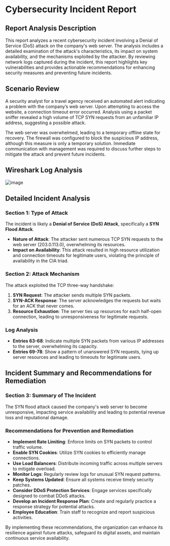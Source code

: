 # Cybersecurity Incident Report

## Report Analysis Description

This report analyzes a recent cybersecurity incident involving a Denial of Service (DoS) attack on the company's web server. The analysis includes a detailed examination of the attack's characteristics, its impact on system availability, and the mechanisms exploited by the attacker. By reviewing network logs captured during the incident, this report highlights key vulnerabilities and provides actionable recommendations for enhancing security measures and preventing future incidents.

## Scenario Review

A security analyst for a travel agency received an automated alert indicating a problem with the company’s web server. Upon attempting to access the website, a connection timeout error occurred. Analysis using a packet sniffer revealed a high volume of TCP SYN requests from an unfamiliar IP address, suggesting a possible attack. 

The web server was overwhelmed, leading to a temporary offline state for recovery. The firewall was configured to block the suspicious IP address, although this measure is only a temporary solution. Immediate communication with management was required to discuss further steps to mitigate the attack and prevent future incidents.

## Wireshark Log Analysis

![image](https://github.com/user-attachments/assets/7fb54c88-9d46-4e4f-839f-035550a5779b)

## Detailed Incident Analysis

### Section 1: Type of Attack

The incident is likely a **Denial of Service (DoS) Attack**, specifically a **SYN Flood Attack**. 

- **Nature of Attack**: The attacker sent numerous TCP SYN requests to the web server (203.0.113.0), overwhelming its resources.
- **Impact on Availability**: This attack resulted in high resource utilization and connection timeouts for legitimate users, violating the principle of availability in the CIA triad.

### Section 2: Attack Mechanism

The attack exploited the TCP three-way handshake:
1. **SYN Request**: The attacker sends multiple SYN packets.
2. **SYN-ACK Response**: The server acknowledges the requests but waits for an ACK that never comes.
3. **Resource Exhaustion**: The server ties up resources for each half-open connection, leading to unresponsiveness for legitimate requests.

### Log Analysis

- **Entries 63-68**: Indicate multiple SYN packets from various IP addresses to the server, overwhelming its capacity.
- **Entries 69-78**: Show a pattern of unanswered SYN requests, tying up server resources and leading to timeouts for legitimate users.

## Incident Summary and Recommendations for Remediation

### Section 3: Summary of The Incident

The SYN flood attack caused the company's web server to become unresponsive, impacting service availability and leading to potential revenue loss and reputational damage.

### Recommendations for Prevention and Remediation
- **Implement Rate Limiting**: Enforce limits on SYN packets to control traffic volume.
- **Enable SYN Cookies**: Utilize SYN cookies to efficiently manage connections.
- **Use Load Balancers**: Distribute incoming traffic across multiple servers to mitigate overload.
- **Monitor Logs**: Regularly review logs for unusual SYN request patterns.
- **Keep Systems Updated**: Ensure all systems receive timely security patches.
- **Consider DDoS Protection Services**: Engage services specifically designed to combat DDoS attacks.
- **Develop an Incident Response Plan**: Create and regularly practice a response strategy for potential attacks.
- **Employee Education**: Train staff to recognize and report suspicious activities.

By implementing these recommendations, the organization can enhance its resilience against future attacks, safeguard its digital assets, and maintain continuous service availability.
